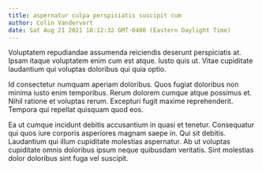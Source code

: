 ```yaml
---
title: aspernatur culpa perspiciatis suscipit cum
author: Colin Vandervort
date: Sat Aug 21 2021 18:12:32 GMT-0400 (Eastern Daylight Time)
---
```

Voluptatem repudiandae assumenda reiciendis deserunt perspiciatis at. Ipsam itaque voluptatem enim cum est atque. Iusto quis ut. Vitae cupiditate laudantium qui voluptas doloribus qui quia optio.

 Id consectetur numquam aperiam doloribus. Quos fugiat doloribus non minima iusto enim temporibus. Rerum dolorem cumque atque possimus et. Nihil ratione et voluptas rerum. Excepturi fugit maxime reprehenderit. Tempora qui repellat quisquam quod eos.

 Ea ut cumque incidunt debitis accusantium in quasi et tenetur. Consequatur qui quos iure corporis asperiores magnam saepe in. Qui sit debitis. Laudantium qui illum cupiditate molestias aspernatur. Ab ut voluptas cupiditate omnis doloribus ipsum neque quibusdam veritatis. Sint molestias dolor doloribus sint fuga vel suscipit.